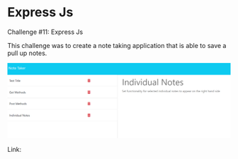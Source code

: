 # Express Js
Challenge #11: Express Js

This challenge was to create a note taking application that is able to save a pull up notes.

![Webpage Screenshot](./assets/images/screenshot.png)

Link: 

